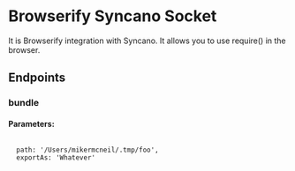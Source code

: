 # Browserify Syncano Socket

It is Browserify integration with Syncano. It allows you to use require() in the browser.

## Endpoints

### bundle

#### Parameters:
```

  path: '/Users/mikermcneil/.tmp/foo',
  exportAs: 'Whatever'
```

